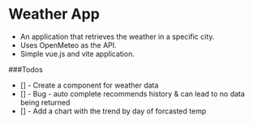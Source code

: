 # Weather App

* An application that retrieves the weather in a specific city.
* Uses OpenMeteo as the API.
* Simple vue.js and vite application.

###Todos
* [] - Create a component for weather data
* [] - Bug - auto complete recommends history & can lead to no data being returned
* [] - Add a chart with the trend by day of forcasted temp
